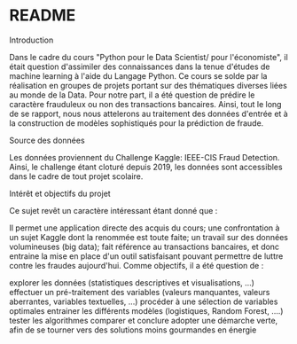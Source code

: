 # README 
Introduction

Dans le cadre du cours "Python pour le Data Scientist/ pour l'économiste", il était question d'assimiler des connaissances dans la tenue d'études de machine learning à l'aide du Langage Python. Ce cours se solde par la réalisation en groupes de projets portant sur des thématiques diverses liées au monde de la Data. Pour notre part, il a été question de prédire le caractère frauduleux ou non des transactions bancaires. Ainsi, tout le long de se rapport, nous nous attelerons au traitement des données d'entrée et à la construction de modèles sophistiqués pour la prédiction de fraude.

Source des données

Les données proviennent du Challenge Kaggle: IEEE-CIS Fraud Detection. Ainsi, le challenge étant cloturé depuis 2019, les données sont accessibles dans le cadre de tout projet scolaire.

Intérêt et objectifs du projet

Ce sujet revêt un caractère intéressant étant donné que :

Il permet une application directe des acquis du cours;
une confrontation à un sujet Kaggle dont la renommée est toute faite;
un travail sur des données volumineuses (big data);
fait référence au transactions bancaires, et donc entraine la mise en place d'un outil satisfaisant pouvant permettre de luttre contre les fraudes aujourd'hui.
Comme objectifs, il a été question de :

explorer les données (statistiques descriptives et visualisations, ...)
effectuer un pré-traitement des variables (valeurs manquantes, valeurs aberrantes, variables textuelles, ...)
procéder à une sélection de variables optimales
entrainer les différents modèles (logistiques, Random Forest, ....)
tester les algorithmes
comparer et conclure
adopter une démarche verte, afin de se tourner vers des solutions moins gourmandes en énergie
